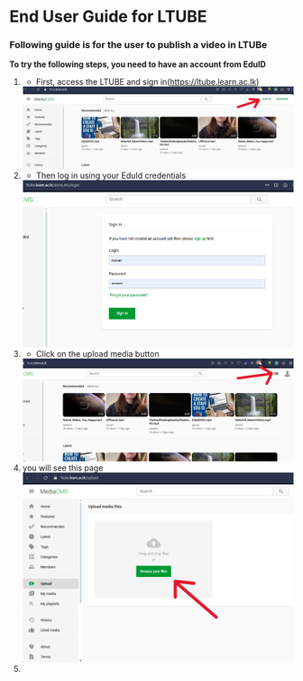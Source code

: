 # End User Guide for LTUBE

### Following guide is for the user to publish a video in LTUBe

**To try the following steps, you need to have an account from EduID**
1. * First, access the LTUBE and sign in(https://ltube.learn.ac.lk)
   <img src="https://github.com/LEARN-LK/LTUBE/blob/main/images/000%20not%20signed%20in%20page.png">
2. * Then log in using your EduId credentials
   <img src="https://github.com/LEARN-LK/LTUBE/blob/main/images/001%20log%20in%20page.png">
4. * Click on the upload media button
   <img src="https://github.com/LEARN-LK/LTUBE/blob/main/images/002%20Click%20on%20Upload%20media%20button.png">
5. you will see this page
   <img src="https://github.com/LEARN-LK/LTUBE/blob/main/images/003%20upload%20media%20page.png">
6. 

